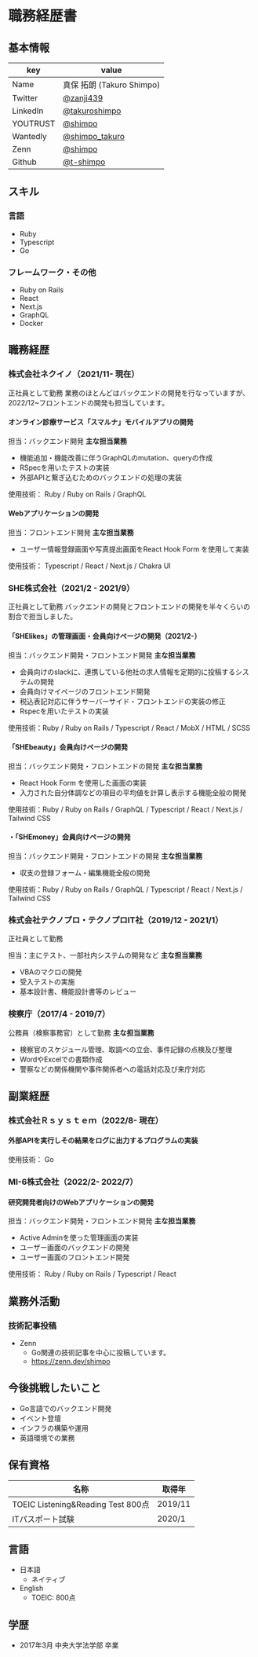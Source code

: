 # 職務経歴書
## 基本情報
|key|value|
|---|-----|
|Name|真保 拓朗 (Takuro Shimpo) |
|Twitter|[@zanji439](https://twitter.com/zanji439)|
|LinkedIn|[@takuroshimpo](https://www.linkedin.com/in/takuroshimpo)|
|YOUTRUST|[@shimpo](https://youtrust.jp/users/shimpo)|
|Wantedly|[@shimpo_takuro](https://www.wantedly.com/id/shimpo_takuro)|
|Zenn|[@shimpo](https://zenn.dev/shimpo)|
|Github|[@t-shimpo](https://github.com/t-shimpo)|

## スキル
### 言語
- Ruby
- Typescript
- Go

### フレームワーク・その他
- Ruby on Rails
- React
- Next.js
- GraphQL
- Docker

## 職務経歴
### 株式会社ネクイノ（2021/11- 現在）
正社員として勤務
業務のほとんどはバックエンドの開発を行なっていますが、2022/12~フロントエンドの開発も担当しています。
#### オンライン診療サービス「スマルナ」モバイルアプリの開発
担当：バックエンド開発
**主な担当業務**
- 機能追加・機能改善に伴うGraphQLのmutation、queryの作成
- RSpecを用いたテストの実装
- 外部APIと繋ぎ込むためのバックエンドの処理の実装

使用技術： Ruby / Ruby on Rails / GraphQL

#### Webアプリケーションの開発
担当：フロントエンド開発
**主な担当業務**
- ユーザー情報登録画面や写真提出画面をReact Hook Form を使用して実装

使用技術： Typescript / React / Next.js / Chakra UI

### SHE株式会社（2021/2 - 2021/9）
正社員として勤務
バックエンドの開発とフロントエンドの開発を半々くらいの割合で担当しました。
#### 「SHElikes」の管理画面・会員向けページの開発（2021/2-）
担当：バックエンド開発・フロントエンド開発
**主な担当業務**
- 会員向けのslackに、連携している他社の求人情報を定期的に投稿するシステムの開発
- 会員向けマイページのフロントエンド開発
- 税込表記対応に伴うサーバーサイド・フロントエンドの実装の修正
- Rspecを用いたテストの実装

使用技術：Ruby / Ruby on Rails / Typescript / React / MobX  / HTML / SCSS

#### 「SHEbeauty」会員向けページの開発
担当：バックエンド開発・フロントエンドの開発
**主な担当業務**
- React Hook Form を使用した画面の実装
- 入力された自分体調などの項目の平均値を計算し表示する機能全般の開発

使用技術：Ruby / Ruby on Rails / GraphQL / Typescript / React / Next.js / Tailwind CSS

#### ・「SHEmoney」会員向けページの開発
担当：バックエンド開発・フロントエンドの開発
**主な担当業務**
- 収支の登録フォーム・編集機能全般の開発

使用技術：Ruby / Ruby on Rails / GraphQL / Typescript / React / Next.js / Tailwind CSS

### 株式会社テクノプロ・テクノプロIT社（2019/12 - 2021/1）
正社員として勤務

担当：主にテスト、一部社内システムの開発など
**主な担当業務**
- VBAのマクロの開発
- 受入テストの実施
- 基本設計書、機能設計書等のレビュー

### 検察庁（2017/4 - 2019/7）
公務員（検察事務官）として勤務
**主な担当業務**
- 検察官のスケジュール管理、取調べの立会、事件記録の点検及び整理
-  WordやExcelでの書類作成
-  警察などの関係機関や事件関係者への電話対応及び来庁対応

## 副業経歴
### 株式会社Ｒｓｙｓｔｅｍ（2022/8- 現在）
#### 外部APIを実行しその結果をログに出力するプログラムの実装

使用技術： Go

### MI-6株式会社（2022/2- 2022/7）
#### 研究開発者向けのWebアプリケーションの開発
担当：バックエンド開発・フロントエンド開発
**主な担当業務**
- Active Adminを使った管理画面の実装
- ユーザー画面のバックエンドの開発
- ユーザー画面のフロントエンド開発

使用技術： Ruby / Ruby on Rails / Typescript / React

## 業務外活動
### 技術記事投稿
- Zenn
  - Go関連の技術記事を中心に投稿しています。
  - https://zenn.dev/shimpo

##  今後挑戦したいこと
- Go言語でのバックエンド開発
- イベント登壇
- インフラの構築や運用
- 英語環境での業務

##  保有資格
|名称|取得年|
|----|-----|
|TOEIC Listening&Reading Test 800点|2019/11|
|ITパスポート試験|2020/1|

## 言語
- 日本語
  - ネイティブ
- English
  -   TOEIC: 800点

##  学歴
-   2017年3月 中央大学法学部 卒業
